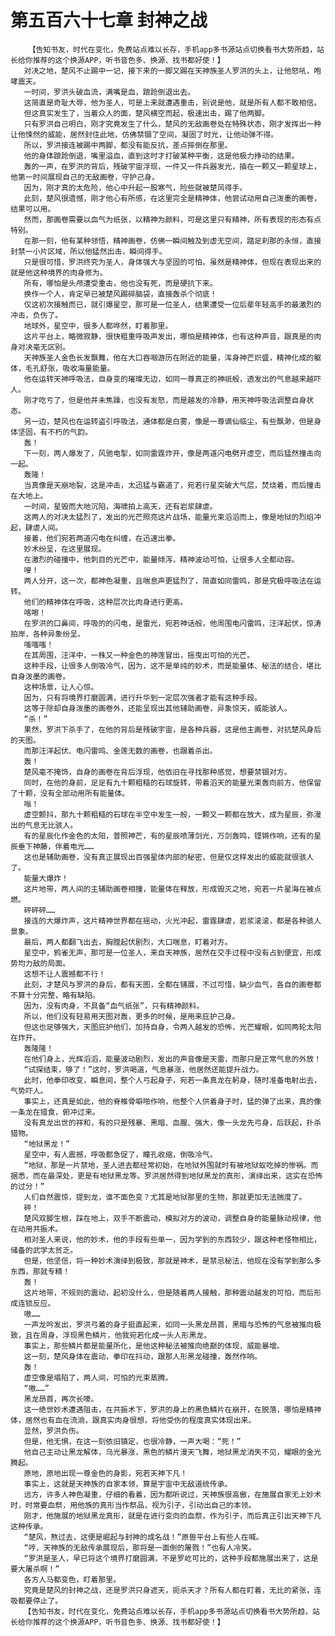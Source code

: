 # 第五百六十七章 封神之战
        【告知书友，时代在变化，免费站点难以长存，手机app多书源站点切换看书大势所趋，站长给你推荐的这个换源APP，听书音色多、换源、找书都好使！】
       对决之地，楚风不止踢中一记，接下来的一脚又踢在天神族圣人罗洪的头上，让他怒吼，咆哮震天。
       一时间，罗洪头破血流，满嘴是血，踉跄倒退出去。
       这简直是奇耻大辱，他为圣人，可是上来就遭遇重击，别说是他，就是所有人都不敢相信。
       但这真实发生了，当着众人的面，楚风横空而起，极速出击，踢了他两脚。
       只有罗洪自己明白，刚才究竟发生了什么，楚风的无敌画卷处在特殊状态，刚才发挥出一种让他悚然的威能，居然封住此地，仿佛禁锢了空间，凝固了时光，让他动弹不得。
       所以，罗洪接连被踢中两脚，都没有能反抗，差点摔倒在那里。
       他的身体踉跄倒退，嘴里溢血，直到这时才打破某种平衡，这是他极力挣动的结果。
       轰的一声，在罗洪的背后，残破宇宙浮现，一件又一件兵器发光，插在一颗又一颗星球上，他第一时间展现自己的无敌画卷，守护己身。
       因为，刚才真的太危险，他心中升起一股寒气，险些就被楚风得手。
       此刻，楚风很遗憾，刚才他心有所感，在这里完全是精神体，他尝试动用自己泼墨的画卷，结果可以用。
       然而，那画卷需要以血气为纸张，以精神为颜料，可是这里只有精神，所有表现的形态有点特别。
       在那一刻，他有某种领悟，精神画卷，仿佛一瞬间触及到虚无空间，踏足刹那的永恒，直接封禁一小片区域，所以他猛然出击，瞬间得手。
       只是很可惜，罗洪终究为圣人，身体强大与坚固的可怕，虽然是精神体，但现在表现出来的就是他这种境界的肉身修为。
       所有，哪怕是头颅遭受重击，他也没有死，而是硬抗下来。
       换作一个人，肯定早已被楚风踢碎脑袋，直接轰杀个彻底！
       仅这初次接触而已，就引爆星空，那可是一位圣人，结果遭受一位后辈年轻高手的最激烈的冲击，负伤了。
       地球外，星空中，很多人都哗然，盯着那里。
       这片平台上，略微寂静，很快粗重呼吸声发出，哪怕是精神体，也有这种声音，跟真是的肉身对决毫无区别。
       天神族圣人金色长发飘舞，他在大口吞咽游历在附近的能量，浑身神芒炽盛，精神化成的躯体，毛孔舒张，吸收海量能量。
       他在运转天神呼吸法，自身变的璀璨无边，如同一尊真正的神祇般，透发出的气息越来越吓人。
       刚才吃亏了，但是他并未焦躁，也没有发怒，而是越发的冷静，用天神呼吸法调整自身状态。
       另一边，楚风也在运转盗引呼吸法，通体都是白雾，像是一尊谪仙临尘，有些飘渺，但是身体坚固，有不朽的气韵。
       轰！
       下一刻，两人爆发了，风驰电掣，如同雷霆炸开，像是两道闪电劈开虚空，而后猛然撞击向一起。
       轰隆！
       当真像是天崩地裂，这是冲击，太迅猛与霸道了，宛若行星突破大气层，焚烧着，而后撞击在大地上。
       一时间，星毁而大地沉陷，海啸拍上高天，还有岩浆肆虐。
       这两人的对决太猛烈了，发出的光芒照亮这片战场，能量光束滔滔而上，像是地狱的烈焰冲起，肆虐人间。
       接着，他们宛若两道闪电在纠缠，在迅速出拳。
       妙术纷呈，在这里展现。
       在激烈的碰撞中，他刺目的光芒中，能量倾泻，精神波动可怕，让很多人全都动容。
       嗖！
       两人分开，这一次，都神色凝重，且喘息声更猛烈了，简直如同雷鸣，那是究极呼吸法在运转。
       他们的精神体在呼吸，这种层次比肉身进行更高。
       喀嚓！
       在罗洪的口鼻间，呼吸的的闪电，是雷光，宛若神话般，他周围电闪雷鸣，汪洋起伏，惊涛拍岸，各种异象纷呈。
       嗤嗤嗤！
       在其周围，汪洋中，一株又一种金色的神莲冒出，摇曳出可怕的光芒。
       这种手段，让很多人倒吸冷气，因为，这不是单纯的妙术，而是能量体、秘法的结合，堪比自身泼墨的画卷。
       这种场景，让人心惊。
       因为，只有将境界打磨圆满，进行升华到一定层次强者才能有这种手段。
       这等于除却自身泼墨的画卷外，还能呈现出其他辅助画卷，异象惊天，威能骇人。
       “杀！”
       果然，罗洪下杀手了，在他的背后是残破宇宙，是各种兵器，这是他主画卷，对抗楚风身后的天图。
       而那汪洋起伏、电闪雷鸣、金莲无数的画卷，也跟着杀出。
       轰！
       楚风毫不掩饰，自身的画卷在背后浮现，他依旧在寻找那种感觉，想要禁锢对方。
       同时，在他的身前，足足有九十颗粗糙的石球旋转，带着滔天的能量光束轰向前方，他保留了十颗，没有全部动用所有能量体。
       嗡！
       虚空颤抖，那九十颗粗糙的石球在半空中发生一般，一颗又一颗都在放大，成为星辰，弥漫出的气息无比骇人。
       有的星辰化作金色的太阳，普照神芒，有的星辰喷薄剑光，万剑轰鸣，铿锵作响，还有的星辰垂下神藤，伴着电光……
       这也是辅助画卷，没有真正展现出百强星体内部的秘密，但是仅这样发出的威能就很骇人了。
       能量大爆炸！
       这片地带，两人间的主辅助画卷相撞，能量体在释放，形成毁灭之地，宛若一片星海在被点燃。
       砰砰砰……
       接连的大爆炸声，这片精神世界都在摇动，火光冲起，雷霆肆虐，岩浆滚滚，都是各种骇人景象。
       最后，两人都翻飞出去，胸膛起伏剧烈，大口喘息，盯着对方。
       星空中，鸦雀无声，那可是一位圣人，来自天神族，居然在交手过程中没有占到便宜，形成势均力敌的局面。
       这想不让人震撼都不行！
       此刻，才楚风与罗洪的身后，都有天图，全都在铺展，不过可惜，缺少血气，各自的画卷都不算十分完整，略有缺陷。
       因为，没有肉身，不具备“血气纸张”，只有精神颜料。
       所以，他们没有轻易用天图对轰，更多的时候，是用来庇护己身。
       但这也足够强大，天图庇护他们，加持自身，令两人越发的恐怖，光芒耀眼，如同两轮太阳在炸开。
       轰隆隆！
       在他们身上，光辉滔滔，能量波动剧烈，发出的声音像是天雷，而那只是正常气息的外放！
       “试探结束，够了！”这时，罗洪喝道，气息暴涨，他居然还能提升战力。
       此时，他拳印改变，瞬息间，整个人弓起身子，宛若一条真龙在躬身，随时准备电射出去，气势吓人。
       事实上，还真是如此，他的脊椎骨噼啪作响，他整个人供着身子时，猛的弹了出来，真的像一条龙在猎食，俯冲过来。
       没有真龙出世的祥和，有的只是残暴、黑暗、血腥、强大，像一头龙先弓身，后跃起，扑杀猎物。
       “地狱黑龙！”
       星空中，有人震撼，呼吸都急促了，瞳孔收缩，倒吸冷气。
       “地狱，那是一片禁地，圣人进去都经常初始，在地狱外围就时有被地狱蚁吃掉的惨祸。而据悉，而在最深处，更是有地狱黑龙等。罗洪居然得到地狱黑龙的真形，演绎出来，这实在恐怖的过分！”
       人们自然震惊，提到龙，谁不面色变？尤其是地狱那里的生物，那就更加无法揣度了。
       砰！
       楚风双脚生根，踩在地上，双手不断震动，模拟对方的波动，调整自身的能量脉动规律，他在动用共振术。
       相对圣人来说，他的妙术，他的手段有些单一，因为学到的东西较少，跟这种老怪物相比，储备的武学太贫乏。
       但是，他坚信，将一种妙术演绎到极致，那就是神术，是禁忌秘法，他现在没有学到那么多东西，那就专精！
       轰！
       这片地带，不规则的震动，起初没什么，但是随着两人接触，那种震动越发的可怕，而后形成连锁反应。
       嗷……
       一声龙吟发出，罗洪弓着的身子挺直起来，如同一头黑龙昂首，黑暗与恐怖的气息被推向极致，且在周身，浮现黑色鳞片，他我宛若化成一头人形黑龙。
       事实上，那些鳞片都是能量所化，是他这种秘法被推向绝巅的体现，威能暴增。
       这一刻，楚风身体在震动，拳印在抖动，跟那人形黑龙碰撞，轰然作响。
       轰！
       虚空像是塌陷了，两人间，可怕的光束蒸腾。
       “嗷……”
       黑龙昂首，再次长嚎。
       这一绝世妙术遭遇阻击，在共振术下，罗洪的身上的黑色鳞片在崩开，在脱落，哪怕是精神体，居然也有血在流淌，跟真实肉身很想，将他受伤的程度真实体现出来。
       显然，罗洪负伤。
       但是，他无惧，在这一刻依旧镇定，也很冷静，一声大喝：“死！”
       他自己主动让黑龙解体，乌光暴涨，黑色的鳞片漫天飞舞，地狱黑龙消失不见，耀眼的金光腾起。
       原地，原地出现一尊金色的身影，宛若天神下凡！
       事实上，这就是天神族的自家本领，算是宇宙中无敌道统传承。
       远方，许多人神色凝重，仔细的看着，因为都听说过，天神族很高傲，在施展自家无上妙术时，时常要血祭，用他族的真形当作祭品，视为引子，引动出自己的本领。
       刚才，他施展的地狱黑龙真形，就是在进行变向的血祭，作为引子，而后真正引出天神下凡这种传承。
       “楚风，熬过去，这便是崛起与封神的成名战！”原兽平台上有些人在喊。
       “哼，天神族的无敌传承展现后，那将是一面倒的屠戮！”也有人冷笑。
       “罗洪是圣人，早已将这个境界打磨圆满，不是罗屹可比的，这种手段都施展出来了，这是要大屠杀啊！”
       各方人马都变色，盯着那里。
       究竟是楚风的封神之战，还是罗洪只身遮天，扼杀天才？所有人都在盯着，无比的紧张，连吸都要停止了。
       【告知书友，时代在变化，免费站点难以长存，手机app多书源站点切换看书大势所趋，站长给你推荐的这个换源APP，听书音色多、换源、找书都好使！】